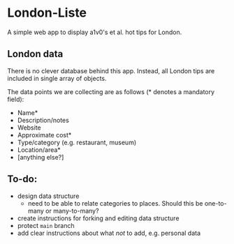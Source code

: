 # London-Liste

A simple web app to display a1v0's et al. hot tips for London.

## London data

There is no clever database behind this app. Instead, all London tips are included in single array of objects.

The data points we are collecting are as follows (* denotes a mandatory field):

- Name*
- Description/notes
- Website
- Approximate cost*
- Type/category (e.g. restaurant, museum)
- Location/area*
- [anything else?]

## To-do:

- design data structure
  - need to be able to relate categories to places. Should this be one-to-many or many-to-many?
- create instructions for forking and editing data structure
- protect `main` branch
- add clear instructions about what _not_ to add, e.g. personal data

